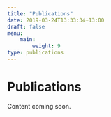 ```yaml
---
title: "Publications"
date: 2019-03-24T13:33:34+13:00
draft: false
menu:
    main:
        weight: 9
type: publications
---
```



# Publications

Content coming soon.
